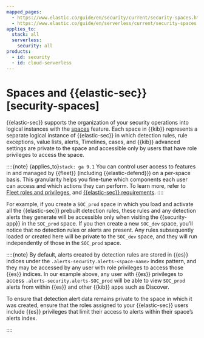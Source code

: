 ```yaml
---
mapped_pages:
  - https://www.elastic.co/guide/en/security/current/security-spaces.html
  - https://www.elastic.co/guide/en/serverless/current/security-spaces.html
applies_to:
  stack: all
  serverless:
    security: all
products:
  - id: security
  - id: cloud-serverless
---
```


# Spaces and {{elastic-sec}} [security-spaces]

{{elastic-sec}} supports the organization of your security operations into logical instances with the [spaces](../../../deploy-manage/manage-spaces.md) feature. Each space in {{kib}} represents a separate logical instance of {{elastic-sec}} in which detection rules, rule exceptions, value lists, alerts, Timelines, cases, and {{kib}} advanced settings are private to the space and accessible only by users that have role privileges to access the space. 

::::{note}
{applies_to}`stack: ga 9.1` You can control user access to features in and managed by {{fleet}} (including {{elastic-defend}}) on a per-space basis. This granularity helps you fine-tune which components each user can access and which actions they can perform. To learn more, refer to [Fleet roles and privileges](/reference/fleet/fleet-roles-privileges.md), and [{{elastic-sec}} requirements](elastic-security-requirements.md).
::::

For example, if you create a `SOC_prod` space in which you load and activate all the {{elastic-sec}} prebuilt detection rules, these rules and any detection alerts they generate will be accessible only when visiting the {{security-app}} in the `SOC_prod` space. If you then create a new `SOC_dev` space, you’ll notice that no detection rules or alerts are present. Any rules subsequently loaded or created here will be private to the `SOC_dev` space, and they will run independently of those in the `SOC_prod` space.

::::{note}
By default, alerts created by detection rules are stored in {{es}} indices under the `.alerts-security.alerts-<space-name>` index pattern, and they may be accessed by any user with role privileges to access those {{es}} indices. In our example above, any user with {{es}} privileges to access `.alerts-security.alerts-SOC_prod` will be able to view `SOC_prod` alerts from within {{es}} and other {{kib}} apps such as Discover.

To ensure that detection alert data remains private to the space in which it was created, ensure that the roles assigned to your {{elastic-sec}} users include {{es}} privileges that limit their access to alerts within their space’s alerts index.

::::
